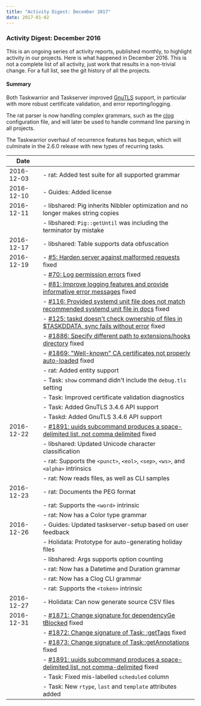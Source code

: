 ```yaml
---
title: "Activity Digest: December 2017"
date: 2017-01-02
---
```


### Activity Digest: December 2016 

This is an ongoing series of activity reports, published monthly, to highlight activity in our projects.
Here is what happened in December 2016. This is not a complete list of all activity, just work that results in a non-trivial change.
For a full list, see the git history of all the projects.

#### Summary

Both Taskwarrior and Taskserver improved [GnuTLS](https://gnutls.org) support, in particular with more robust certificate validation, and error reporting/logging.

The rat parser is now handling complex grammars, such as the
[clog](/docs/clog) configuration file, and will later be used to handle command line parsing in all projects.

The Taskwarrior overhaul of recurrence features has begun, which will culminate in the 2.6.0 release with new types of recurring tasks.

| Date       |                                                                                                                                                                | 
|------------|----------------------------------------------------------------------------------------------------------------------------------------------------------------|
| 2016-12-03 | - rat: Added test suite for all supported grammar                                                                                                              |
| 2016-12-10 | - Guides: Added license                                                                                                                                        |
| 2016-12-11 | - libshared: Pig inherits Nibbler optimization and no longer makes string copies                                                                               |
|            | - libshared: `Pig::getUntil` was including the terminator by mistake                                                                                           |
| 2016-12-17 | - libshared: Table supports data obfuscation                                                                                                                   |
| 2016-12-19 | - [#5: Harden server against malformed requests](https://github.com/GothenburgBitFactory/taskserver/issues/5) fixed                                            |
|            | - [#70: Log permission errors](https://github.com/GothenburgBitFactory/taskserver/issues/70) fixed                                                             |
|            | - [#81: Improve logging features and provide informative error messages](https://github.com/GothenburgBitFactory/taskserver/issues/81) fixed                   |
|            | - [#116: Provided systemd unit file does not match recommended systemd unit file in docs](https://github.com/GothenburgBitFactory/taskserver/issues/116) fixed |
|            | - [#125: taskd doesn't check ownership of files in $TASKDDATA, sync fails without error](https://github.com/GothenburgBitFactory/taskserver/issues/125) fixed  |
|            | - [#1886: Specify different path to extensions/hooks directory](https://github.com/GothenburgBitFactory/taskwarrior/issues/1886) fixed                         |
|            | - [#1869: "Well-known" CA certificates not properly auto-loaded](https://github.com/GothenburgBitFactory/taskwarrior/issues/1869) fixed                        |
|            | - rat: Added entity support                                                                                                                                    |
|            | - Task: `show` command didn't include the `debug.tls` setting                                                                                                  |
|            | - Task: Improved certificate validation diagnostics                                                                                                            |
|            | - Task: Added GnuTLS 3.4.6 API support                                                                                                                         |
|            | - Taskd: Added GnuTLS 3.4.6 API support                                                                                                                        |
| 2016-12-22 | - [#1891: uuids subcommand produces a space-delimited list, not comma delimited](https://github.com/GothenburgBitFactory/taskwarrior/issues/1891) fixed        |
|            | - libshared: Updated Unicode character classification                                                                                                          |
|            | - rat: Supports the `<punct>`, `<eol>`, `<sep>`, `<ws>`, and `<alpha>` intrinsics                                                                              |
|            | - rat: Now reads files, as well as CLI samples                                                                                                                 |
| 2016-12-23 | - rat: Documents the PEG format                                                                                                                                |
|            | - rat: Supports the `<word>` intrinsic                                                                                                                         |
|            | - rat: Now has a Color type grammar                                                                                                                            |
| 2016-12-26 | - Guides: Updated taskserver-setup based on user feedback                                                                                                      |
|            | - Holidata: Prototype for auto-generating holiday files                                                                                                        |
|            | - libshared: Args supports option counting                                                                                                                     |
|            | - rat: Now has a Datetime and Duration grammar                                                                                                                 |
|            | - rat: Now has a Clog CLI grammar                                                                                                                              |
|            | - rat: Supports the `<token>` intrinsic                                                                                                                        |
| 2016-12-27 | - Holidata: Can now generate source CSV files                                                                                                                  |
| 2016-12-31 | - [#1871: Change signature for dependencyGe tBlocked](https://github.com/GothenburgBitFactory/taskwarrior/issues/1871) fixed                                   |
|            | - [#1872: Change signature of Task: :getTags](https://github.com/GothenburgBitFactory/taskwarrior/issues/1872) fixed                                           |
|            | - [#1873: Change signature of Task::getAnnotations](https://github.com/GothenburgBitFactory/taskwarrior/issues/1873) fixed                                     |
|            | - [#1891: uuids subcommand produces a space-delimited list, not comma-delimited](https://github.com/GothenburgBitFactory/taskwarrior/issues/1891) fixed        |
|            | - Task: Fixed mis-labelled `scheduled` column                                                                                                                  |
|            | - Task: New `rtype`, `last` and `template` attributes added                                                                                                    |
